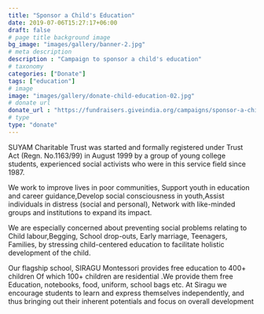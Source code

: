 ```yaml
---
title: "Sponsor a Child's Education"
date: 2019-07-06T15:27:17+06:00
draft: false
# page title background image
bg_image: "images/gallery/banner-2.jpg"
# meta description
description : "Campaign to sponsor a child's education"
# taxonomy
categories: ["Donate"]
tags: ["education"]
# image
image: "images/gallery/donate-child-education-02.jpg"
# donate url
donate_url : "https://fundraisers.giveindia.org/campaigns/sponsor-a-childs-education"
# type
type: "donate"
---
```


SUYAM Charitable Trust was started and formally registered under Trust Act 
(Regn. No.1163/99) in August 1999 by a group of young college students, 
experienced social activists who were in this service field since 1987.

We work to improve lives in poor communities, Support youth in education and 
career guidance,Develop social consciousness in youth,Assist individuals in 
distress (social and personal), Network with like-minded groups and institutions 
to expand its impact.

We are especially concerned about preventing social problems relating to Child 
labour,Begging, School drop-outs, Early marriage, Teenagers, Families, by 
stressing child-centered education to facilitate holistic development of the 
child.

Our flagship school, SIRAGU Montessori provides free education to 400+ children 
Of which 100+ children are residential .We provide them free Education, 
notebooks, food, uniform, school bags etc. At Siragu we encourage students to 
learn and express themselves independently, and thus bringing out their 
inherent potentials and focus on overall development

